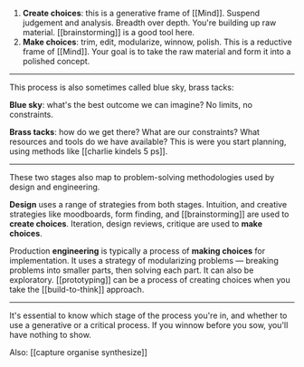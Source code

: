 1. **Create choices**: this is a generative frame of [[Mind]]. Suspend judgement and analysis. Breadth over depth. You're building up raw material. [[brainstorming]] is a good tool here.
2. **Make choices**: trim, edit, modularize, winnow, polish. This is a reductive frame of [[Mind]]. Your goal is to take the raw material and form it into a polished concept.

---

This process is also sometimes called blue sky, brass tacks:

**Blue sky**: what's the best outcome we can imagine? No limits, no constraints.

**Brass tacks**: how do we get there? What are our constraints? What resources and tools do we have available? This is were you start planning, using methods like [[charlie kindels 5 ps]].

---

These two stages also map to problem-solving methodologies used by design and engineering.

**Design** uses a range of strategies from both stages. Intuition, and creative strategies like moodboards, form finding, and [[brainstorming]] are used to **create choices**. Iteration, design reviews, critique are used to **make choices**.

Production **engineering** is typically a process of **making choices** for implementation. It uses a strategy of modularizing problems — breaking problems into smaller parts, then solving each part. It can also be exploratory. [[prototyping]] can be a process of creating choices when you take the [[build-to-think]] approach.

---

It's essential to know which stage of the process you're in, and whether to use a generative or a critical process. If you winnow before you sow, you'll have nothing to show.

Also: [[capture organise synthesize]]